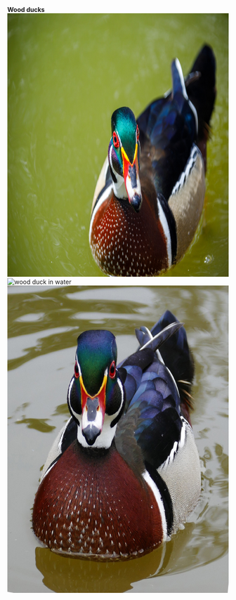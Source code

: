 <head><b>Wood ducks</b></head>
<img src="wood-duck-16633298487EQ.jpg" alt="male wood duck" width="900" height="600">
<img src="American_Wood_Duck.jpg" alt="wood duck in water" width="900" height="600">
<img src="wood-duck.jpg" alt="wood ducks swimming" width="900" height="700">

